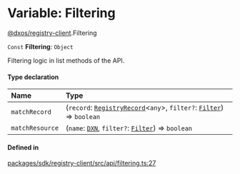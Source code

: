 # Variable: Filtering

[@dxos/registry-client](../modules/dxos_registry_client.md).Filtering

 `Const` **Filtering**: `Object`

Filtering logic in list methods of the API.

#### Type declaration

| Name | Type |
| :------ | :------ |
| `matchRecord` | (`record`: [`RegistryRecord`](../types/dxos_registry_client.RegistryRecord.md)<`any`\>, `filter?`: [`Filter`](../interfaces/dxos_registry_client.Filter.md)) => `boolean` |
| `matchResource` | (`name`: [`DXN`](../classes/dxos_registry_client.DXN.md), `filter?`: [`Filter`](../interfaces/dxos_registry_client.Filter.md)) => `boolean` |

#### Defined in

[packages/sdk/registry-client/src/api/filtering.ts:27](https://github.com/dxos/dxos/blob/main/packages/sdk/registry-client/src/api/filtering.ts#L27)
